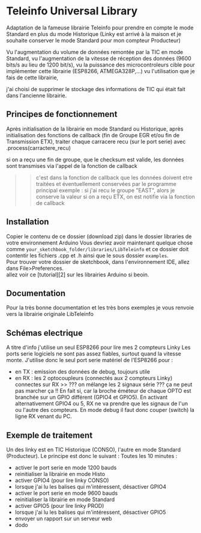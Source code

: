# Teleinfo Universal Library

Adaptation de la fameuse librairie Teleinfo pour prendre en compte le mode Standard en plus du mode Historique (Linky est arrivé à la maison et je souhaite conserver le mode Standard pour mon compteur Producteur)

Vu l'augmentation du volume de données remontée par la TIC en mode Standard,
vu l'augmentation de la vitesse de réception des données (9600 bits/s au lieu de 1200 bit/s),
vu la puissance des microcontroleurs cible pour implémenter cette librairie (ESP8266, ATMEGA328P,...)
vu l'utilisation que je fais de cette librairie,

j'ai choisi de supprimer le stockage des informations de TIC qui était fait dans l'ancienne librairie.

## Principes de fonctionnement
Après initialisation de la librairie en mode Standard ou Historique,
après initialisation des fonctions de callback (fin de Groupe EGR et/ou fin de Transmission ETX),
traiter chaque carracere recu (sur le port serie) avec .process(carractere_recu)

si on a reçu une fin de groupe, que le checksum est valide, les données sont transmises via l'appel de la fonction de callback
>> c'est dans la fonction de callback que les données doivent etre traitées et éventuellement conservées par le programme principal
>> exemple : si j'ai recu le groupe "EAST", alors je conserve la valeur
si on a reçu ETX, on est notifie via la fonction de callback

## Installation
Copier le contenu de ce dossier (download zip) dans le dossier libraries de votre environnement Arduino Vous devriez avoir maintenant quelque chose comme `your_sketchbook_folder/libraries/LibTeleinfo` et ce dossier doit contentir les fichiers .cpp et .h ainsi que le sous dossier `examples`.
<br/>
Pour trouver votre dossier de sketchbook, dans l'environnement IDE, allez dans File>Preferences.
<br/>
allez voir ce [tutorial][2] sur les librairies Arduino si beoin.
<br/>

## Documentation
Pour la très bonne documentation et les très bons exemples je vous renvoie vers la librairie originale LibTeleinfo

[1]: https://hallard.me/libteleinfo


## Schémas electrique
A titre d'info j'utilise un seul ESP8266 pour lire mes 2 compteurs Linky
Les ports serie logiciels ne sont pas assez fiables, surtout quand la vitesse monte. J'utilise donc le seul port serie matériel de l'ESP8266 pour :
- en TX : emission des données de debug, toujours utile
- en RX : les 2 optocoupleurs (connectés aux 2 compteurs Linky) connectes sur RX  >> ??? on mélange les 2 signaux série ??? ça ne peut pas marcher ça !!
          En fait si, car la broche éméteur de chaque OPTO est branchée sur un GPIO différent (GPIO4 et GPIO5). En activant alternativement GPIO4 ou 5, RX ne va prendre que les signaux de l'un ou l'autre des compteurs.
          En mode debug il faut donc couper (switch) la ligne RX venant du PC.

## Exemple de traitement
Un des linky est en TIC Historique (CONSO), l'autre en mode Standard (Producteur). Le principe est donc le suivant :
Toutes les 10 minutes :
- activer le port serie en mode 1200 bauds
- reinitialiser la librairie en mode Histo
- activer GPIO4 (pour lire linky CONSO)
- lorsque j'ai lu les balises qui m'intéressent, désactiver GPIO4
- activer le port serie en mode 9600 bauds
- reinitialiser la librairie en mode Standard
- activer GPIO5 (pour lire linky PROD)
- lorsque j'ai lu les balises qui m'intéressent, désactiver GPIO5
- envoyer un rapport sur un serveur web
- dodo

